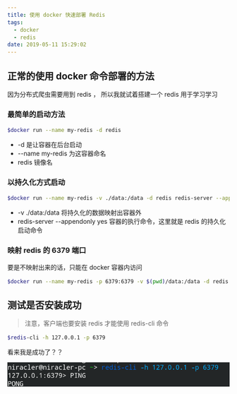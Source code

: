 ```yaml
---
title: 使用 docker 快速部署 Redis
tags:
  - docker
  - redis
date: 2019-05-11 15:29:02
---
```


## 正常的使用 docker 命令部署的方法

因为分布式爬虫需要用到 redis ， 所以我就试着搭建一个 redis 用于学习学习

### 最简单的启动方法

```bash
$docker run --name my-redis -d redis
```

- -d 是让容器在后台启动  
- --name my-redis 为这容器命名
- redis 镜像名

<!--more-->

### 以持久化方式启动

```bash
$docker run --name my-redis -v ./data:/data -d redis redis-server --appendonly yes
```

- -v ./data:/data 将持久化的数据映射出容器外
- redis-server --appendonly yes 容器的执行命令，这里就是 redis 的持久化启动命令

### 映射 redis 的 6379 端口

要是不映射出来的话，只能在 docker 容器内访问

```bash
$docker run --name my-redis -p 6379:6379 -v $(pwd)/data:/data -d redis redis-server --appendonly yes
```



## 测试是否安装成功

> 注意，客户端也要安装 redis 才能使用 redis-cli 命令

```bash
$redis-cli -h 127.0.0.1 -p 6379
```

看来我是成功了？？

![oo](/images/Screenshot_20190511_152444.png)